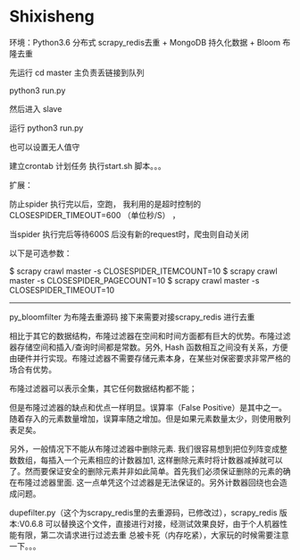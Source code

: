 # Shixisheng
环境：Python3.6
分布式 scrapy_redis去重 + MongoDB 持久化数据 + Bloom 布隆去重

先运行 cd master 主负责丢链接到队列

python3 run.py  


然后进入 slave

运行 python3 run.py

也可以设置无人值守 

建立crontab 计划任务  执行start.sh 脚本。。。


扩展：

防止spider 执行完以后，空跑， 我利用的是超时控制的 CLOSESPIDER_TIMEOUT=600 （单位秒/S） ，

当spider 执行完后等待600S 后没有新的request时，爬虫则自动关闭

以下是可选参数：

$ scrapy crawl master -s CLOSESPIDER_ITEMCOUNT=10
$ scrapy crawl master -s CLOSESPIDER_PAGECOUNT=10
$ scrapy crawl master -s CLOSESPIDER_TIMEOUT=10

---------------------

py_bloomfilter 为布隆去重源码 接下来需要对接scrapy_redis 进行去重

相比于其它的数据结构，布隆过滤器在空间和时间方面都有巨大的优势。布隆过滤器存储空间和插入/查询时间都是常数。另外, Hash 函数相互之间没有关系，方便由硬件并行实现。布隆过滤器不需要存储元素本身，在某些对保密要求非常严格的场合有优势。

布隆过滤器可以表示全集，其它任何数据结构都不能；

但是布隆过滤器的缺点和优点一样明显。误算率（False Positive）是其中之一。随着存入的元素数量增加，误算率随之增加。但是如果元素数量太少，则使用散列表足矣。

另外，一般情况下不能从布隆过滤器中删除元素. 我们很容易想到把位列阵变成整数数组，每插入一个元素相应的计数器加1, 这样删除元素时将计数器减掉就可以了。然而要保证安全的删除元素并非如此简单。首先我们必须保证删除的元素的确在布隆过滤器里面. 这一点单凭这个过滤器是无法保证的。另外计数器回绕也会造成问题。

dupefilter.py（这个为scrapy_redis里的去重源码，已修改过），scrapy_redis 版本:V0.6.8  可以替换这个文件，直接进行对接，经测试效果良好，由于个人机器性能有限，第二次请求进行过滤去重 总被卡死（内存吃紧），大家玩的时候需要注意一下。。。






